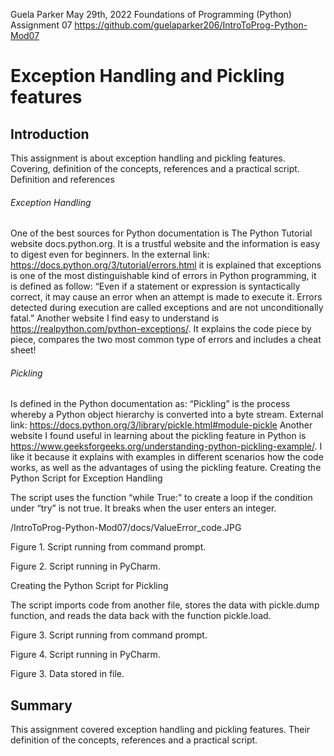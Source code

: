 
Guela Parker
May 29th, 2022
Foundations of Programming (Python)
Assignment 07
https://github.com/guelaparker206/IntroToProg-Python-Mod07
# Exception Handling and Pickling features
## Introduction
This assignment is about exception handling and pickling features. Covering, definition of the concepts, references and a practical script. 
Definition and references
###### Exception Handling
One of the best sources for Python documentation is The Python Tutorial website docs.python.org. It is a trustful website and the information is easy to digest even for beginners. In the external link: https://docs.python.org/3/tutorial/errors.html it is explained that exceptions is one of the most distinguishable kind of errors in Python programming, it is defined as follow: “Even if a statement or expression is syntactically correct, it may cause an error when an attempt is made to execute it. Errors detected during execution are called exceptions and are not unconditionally fatal.”
Another website I find easy to understand is https://realpython.com/python-exceptions/. It explains the code piece by piece, compares the two most common type of errors and includes a cheat sheet!

###### Pickling 
Is defined in the Python documentation as: “Pickling” is the process whereby a Python object hierarchy is converted into a byte stream. External link: https://docs.python.org/3/library/pickle.html#module-pickle
Another website I found useful in learning about the pickling feature in Python is https://www.geeksforgeeks.org/understanding-python-pickling-example/. I like it because it explains with examples in different scenarios how the code works, as well as the advantages of using the pickling feature.
Creating the Python Script for Exception Handling

The script uses the function “while True:” to create a loop if the condition under “try” is not true. It breaks when the user enters an integer.

/IntroToProg-Python-Mod07/docs/ValueError_code.JPG

 
Figure 1. Script running from command prompt.

 

Figure 2. Script running in PyCharm.

 
Creating the Python Script for Pickling

The script imports code from another file, stores the data with pickle.dump function, and reads the data back with the function pickle.load.



 

Figure 3. Script running from command prompt.

 

Figure 4. Script running in PyCharm.

 
Figure 3. Data stored in file.

## Summary
This assignment covered exception handling and pickling features. Their definition of the concepts, references and a practical script. 

